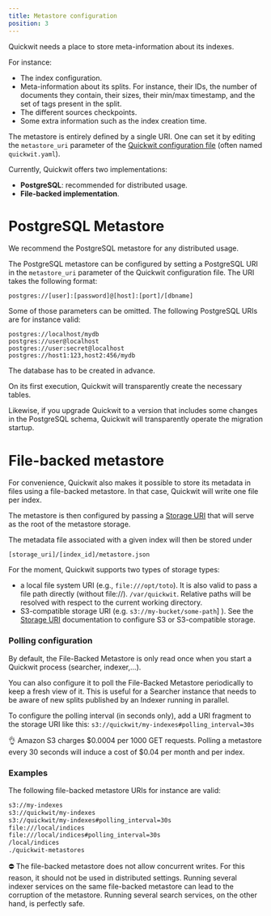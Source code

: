 ```yaml
---
title: Metastore configuration
position: 3
---
```


Quickwit needs a place to store meta-information about its indexes.

For instance:

- The index configuration.
- Meta-information about its splits. For instance, their IDs, the number of documents they contain, their sizes, their min/max timestamp, and the set of tags present in the split.
- The different sources checkpoints.
- Some extra information such as the index creation time.

The metastore is entirely defined by a single URI. One can set it by editing the `metastore_uri` parameter of the [Quickwit configuration file](https://www.notion.so/Quickwit-configuration-MERGED-3fab5a181a9a43cba83db2fb25b46729) (often named `quickwit.yaml`).

Currently, Quickwit offers two implementations:

- **PostgreSQL**: recommended for distributed usage.
- **File-backed implementation**.

# PostgreSQL Metastore

We recommend the PostgreSQL metastore for any distributed usage.

The PostgreSQL metastore can be configured by setting a PostgreSQL URI in the `metastore_uri` parameter of the Quickwit configuration file. The URI takes the following format:

```
postgres://[user]:[password]@[host]:[port]/[dbname]
```

Some of those parameters can be omitted. The following PostgreSQL URIs are for instance valid:

```
postgres://localhost/mydb
postgres://user@localhost
postgres://user:secret@localhost
postgres://host1:123,host2:456/mydb
```

The database has to be created in advance.

On its first execution, Quickwit will transparently create the necessary tables.

Likewise, if you upgrade Quickwit to a version that includes some changes in the PostgreSQL schema, Quickwit will transparently operate the migration startup.

# File-backed metastore

For convenience, Quickwit also makes it possible to store its metadata in files using a file-backed metastore. In that case, Quickwit will write one file per index.

The metastore is then configured by passing a [Storage URI](https://www.notion.so/Storage-URI-APPROVED-176d8befb8d144fb820bcd0df077a728) that will serve as the root of the metastore storage.

The metadata file associated with a given index will then be stored under 

  `[storage_uri]/[index_id]/metastore.json`  

For the moment, Quickwit supports two types of storage types:

- a local file system URI (e.g., `file:///opt/toto`). It is also valid to pass a file path directly (without file://). `/var/quickwit`. Relative paths will be resolved with respect to the current working directory.
- S3-compatible storage URI (e.g. `s3://my-bucket/some-path`] ). See the [Storage URI](https://www.notion.so/Storage-URI-APPROVED-176d8befb8d144fb820bcd0df077a728) documentation to configure S3 or S3-compatible storage.

### Polling configuration

By default, the File-Backed Metastore is only read once when you start a Quickwit process (searcher, indexer,...).

You can also configure it to poll the File-Backed Metastore periodically to keep a fresh view of it. This is useful for a Searcher instance that needs to be aware of new splits published by an Indexer running in parallel.

To configure the polling interval (in seconds only), add a URI fragment to the storage URI like this: `s3://quickwit/my-indexes#polling_interval=30s`

<aside>
👌 Amazon S3 charges $0.0004 per 1000 GET requests. Polling a metastore every 30 seconds will induce a cost of $0.04 per month and per index.

</aside>

### Examples

The following file-backed metastore URIs for instance are valid:

```markdown
s3://my-indexes
s3://quickwit/my-indexes
s3://quickwit/my-indexes#polling_interval=30s
file:///local/indices
file:///local/indices#polling_interval=30s
/local/indices
./quickwit-metastores
```

<aside>
⛔ The file-backed metastore does not allow concurrent writes. For this reason, it should not be used in distributed settings. 
Running several indexer services on the same file-backed metastore can lead to the corruption of the metastore.
Running several search services, on the other hand, is perfectly safe.

</aside>